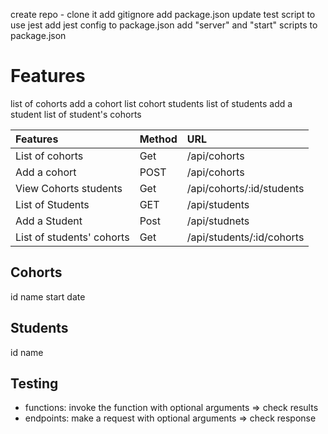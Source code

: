 create repo - clone it
add gitignore
add package.json
update test script to use jest
add jest config to package.json
add "server" and "start" scripts to package.json

# Features
list of cohorts
add a cohort
list cohort students
list of students
add a student
list of student's cohorts

|Features | Method | URL|
|:--|:--|:--|
|List of cohorts | Get | /api/cohorts|
|Add a cohort | POST | /api/cohorts|
|View Cohorts students | Get | /api/cohorts/:id/students|
|List of Students | GET | /api/students|
|Add a Student | Post | /api/studnets|
|List of students' cohorts | Get | /api/students/:id/cohorts|

## Cohorts
id
name
start date

## Students
id
name


## Testing

- functions: invoke the function with optional arguments => check results
- endpoints: make a request with optional arguments => check response